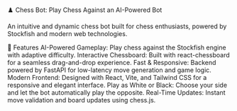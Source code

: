 ♟️ Chess Bot: Play Chess Against an AI-Powered Bot

An intuitive and dynamic chess bot built for chess enthusiasts, powered by Stockfish and modern web technologies.

🌟 Features
AI-Powered Gameplay: Play chess against the Stockfish engine with adaptive difficulty.
Interactive Chessboard: Built with react-chessboard for a seamless drag-and-drop experience.
Fast & Responsive: Backend powered by FastAPI for low-latency move generation and game logic.
Modern Frontend: Designed with React, Vite, and Tailwind CSS for a responsive and elegant interface.
Play as White or Black: Choose your side and let the bot automatically play the opposite.
Real-Time Updates: Instant move validation and board updates using chess.js.
